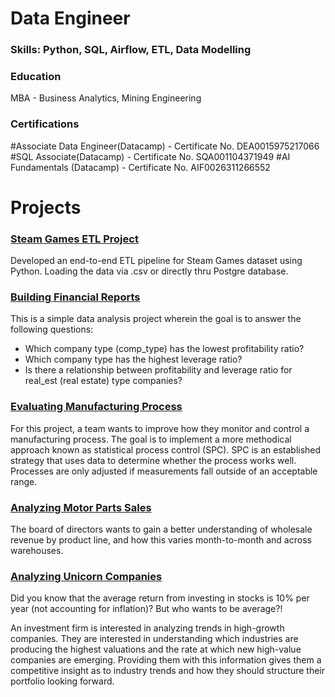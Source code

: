 # Data Engineer

### Skills: Python, SQL, Airflow, ETL, Data Modelling

### Education
MBA - Business Analytics, Mining Engineering

### Certifications
#Associate Data Engineer(Datacamp) - Certificate No. DEA0015975217066
#SQL Associate(Datacamp) - Certificate No. SQA001104371949
#AI Fundamentals (Datacamp) - Certificate No. AIF0026311266552

# Projects
### [Steam Games ETL Project](https://github.com/darkrai19/steam_games_etl_project)

Developed an end-to-end ETL pipeline for Steam Games dataset using Python. Loading the data via .csv or directly thru Postgre database.

### [Building Financial Reports](https://github.com/darkrai19/building_financial_reports)

This is a simple data analysis project wherein the goal is to answer the following questions:
- Which company type (comp_type) has the lowest profitability ratio?
- Which company type has the highest leverage ratio?
- Is there a relationship between profitability and leverage ratio for real_est (real estate) type companies?

### [Evaluating Manufacturing Process](https://github.com/darkrai19/evaluate_manufacturing_process)

For this project, a team wants to improve how they monitor and control a manufacturing process. The goal is to implement a more methodical approach known as statistical process control (SPC). SPC is an established strategy that uses data to determine whether the process works well. Processes are only adjusted if measurements fall outside of an acceptable range.

### [Analyzing Motor Parts Sales](https://github.com/darkrai19/analyzing_motor_parts_sales)

The board of directors wants to gain a better understanding of wholesale revenue by product line, and how this varies month-to-month and across warehouses.

### [Analyzing Unicorn Companies](https://github.com/darkrai19/analyzing_unicorn_companies)

Did you know that the average return from investing in stocks is 10% per year (not accounting for inflation)? But who wants to be average?!

An investment firm is interested in analyzing trends in high-growth companies. They are interested in understanding which industries are producing the highest valuations and the rate at which new high-value companies are emerging. Providing them with this information gives them a competitive insight as to industry trends and how they should structure their portfolio looking forward.
